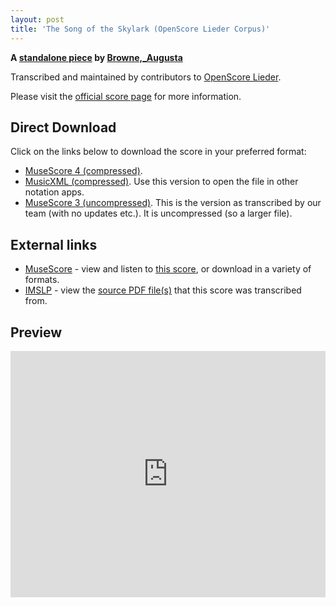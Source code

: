 ```yaml
---
layout: post
title: 'The Song of the Skylark (OpenScore Lieder Corpus)'
---
```


__A [standalone piece](https://fourscoreandmore.org/openscore/lieder/Browne,_Augusta/_/) by [Browne,_Augusta](https://fourscoreandmore.org/openscore/lieder/Browne,_Augusta)__

Transcribed and maintained by contributors to [OpenScore Lieder].

Please visit the [official score page] for more information.

[official score page]: https://musescore.com/openscore-lieder-corpus/scores/6589315
[OpenScore Lieder]: https://musescore.com/openscore-lieder-corpus

## Direct Download

Click on the links below to download the score in your preferred format:
- [MuseScore 4 (compressed)](https://fourscoreandmore.org/openscore/lieder/Browne,_Augusta/_/The_Song_of_the_Skylark.mscz).
- [MusicXML (compressed)](https://fourscoreandmore.org/openscore/lieder/Browne,_Augusta/_/The_Song_of_the_Skylark.mxl). Use this version to open the file in other notation apps.
- [MuseScore 3 (uncompressed)](https://raw.githubusercontent.com/OpenScore/Lieder/refs/heads/main/scores/Browne,_Augusta/_/The_Song_of_the_Skylark/lc6589315.mscx). This is the version as transcribed by our team (with no updates etc.). It is uncompressed (so a larger file).

## External links

- [MuseScore] - view and listen to [this score][MuseScore], or download in a variety of formats.
- [IMSLP] - view the [source PDF file(s)][IMSLP] that this score was transcribed from.

[MuseScore]: https://musescore.com/score/6589315
[IMSLP]: https://imslp.org/wiki/Special:ReverseLookup/534482

## Preview

<iframe width="100%" height="394" src="https://musescore.com/openscore-lieder-corpus/scores/6589315/embed" frameborder="0" allowfullscreen allow="autoplay; fullscreen"></iframe>
